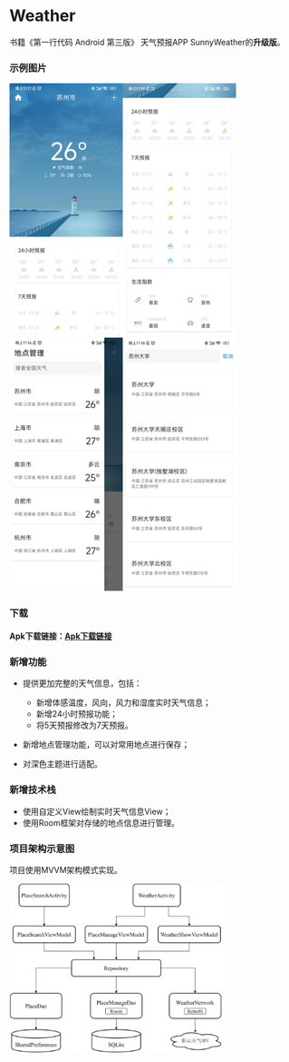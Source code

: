 # Weather

书籍《第一行代码 Android 第三版》 天气预报APP  SunnyWeather的**升级版**。

### 示例图片

<p align="left">
   <img src=".\images\1.jpg" style="width:200px;" /><img src=".\images\2.jpg" style="width:200px;" /><img src=".\images\3.jpg" style="width:200px;" /><img src=".\images\4.jpg" style="width:200px;" />
</p>


### 下载

#### Apk下载链接：[Apk下载链接](https://github.com/linhao1998/Weather/releases/download/1.1.0/app-release.apk)

### 新增功能

- 提供更加完整的天气信息，包括：
  - 新增体感温度，风向，风力和湿度实时天气信息；
  - 新增24小时预报功能；
  - 将5天预报修改为7天预报。

- 新增地点管理功能，可以对常用地点进行保存；
- 对深色主题进行适配。

### 新增技术栈

- 使用自定义View绘制实时天气信息View；
- 使用Room框架对存储的地点信息进行管理。

### 项目架构示意图

项目使用MVVM架构模式实现。

<img src=".\images\weather_architecture.png" style="width:75%"/>